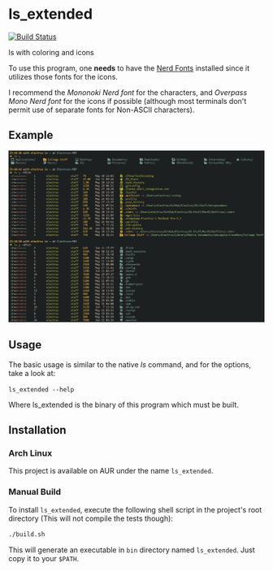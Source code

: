 # ls_extended

[![Build Status](https://api.cirrus-ci.com/github/Electrux/ls_extended.svg?branch=master)](https://cirrus-ci.com/github/Electrux/ls_extended)

ls with coloring and icons

To use this program, one **needs** to have the [Nerd Fonts](https://github.com/ryanoasis/nerd-fonts) installed since it utilizes those fonts for the icons.

I recommend the *Mononoki Nerd font* for the characters, and *Overpass Mono Nerd font* for the icons if possible
(although most terminals don't permit use of separate fonts for Non-ASCII characters).

## Example

![ls_extended](/images/ls_extended.png)

## Usage

The basic usage is similar to the native *ls* command, and for the options, take a look at:

`ls_extended --help`

Where ls_extended is the binary of this program which must be built.

## Installation

### Arch Linux

This project is available on AUR under the name `ls_extended`.

### Manual Build

To install `ls_extended`, execute the following shell script in the project's root directory (This will not compile the tests though):
```bash
./build.sh
```

This will generate an executable in `bin` directory named `ls_extended`. Just copy it to your `$PATH`.
